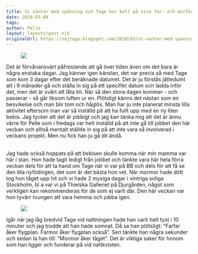 ```yaml
---
title: Vi väntar med spänning och Tage har koll på sina far- och morföräldrar.
date: 2010-03-08
tags: 	
author: Pelle
layout: layouts/post.njk
originalUrl: https://nejtupp.blogspot.com/2010/03/vi-vantar-med-spanning-och-tage-har.html
---
```


<figure>
    <img src="../../../img/2010/03/iPhone-IMG_0242.jpg">
</figure>

Det är förvånansvärt påfrestande att gå över tiden även om det bara är några enstaka dagar. Jag känner igen känslan, det var precis så med Tage som kom 3 dagar efter det beräknade datumet. Det är ju förstås jättedumt att i 9 månader gå och ställa in sig på ett specifikt datum och ladda inför det, men det är svårt att låta bli. När så den stora dagen kommer - och passerar - så går liksom luften ur en. Plötsligt känns det nästan som en besvikelse och man blir tom och håglös. Man har ju inte planerat minsta lilla aktivitet eftersom man var så inställd på att ha fullt upp med en ny liten bebis. Jag tycker att det är jobbigt och jag kan tänka mig att det är ännu värre för Pelle som i fredags var helt inställd på att inte gå till jobbet den här veckan och alltså mentalt ställde in sig på att inte vara så involverad i veckans projekt. Men nu fick han ju gå dit ändå.
<br><br>

Jag hade också hoppats på att bebisen skulle komma när min mamma var här i stan. Hon hade tagit ledigt från jobbet och tänkte vara här hela förra veckan dels för att ta hand om Tage när vi var på BB och dels för att få se den lilla nyfödingen, det som är det bästa hon vet. När mormor hade dött tog hon tåget upp hit och vi hade 2 mysiga dagar i vintriga soliga Stockholm, bl a var vi på Thielska Galleriet på Djurgården, något som verkligen kan rekommenderas för de som ej varit där. Den här veckan var hon tyvärr tvungen att vara hemma och jobba igen.


<figure>
    <img src="../../../img/2010/03/Tage+fyller+2+%C3%A5r-_MG_0149.jpg">
</figure>

Igår när jag låg bredvid Tage vid nattningen hade han varit helt tyst i 10 minuter och jag trodde att han hade somnat. Då sa han plötsligt: "Farfar åker flygplan. Farmor åker flygplan också". Sen tänkte han några sekunder och sedan la han till: "Mormor åker tåget". Det är viktiga saker för honom som han ligger och funderar på vid nattkvisten.
